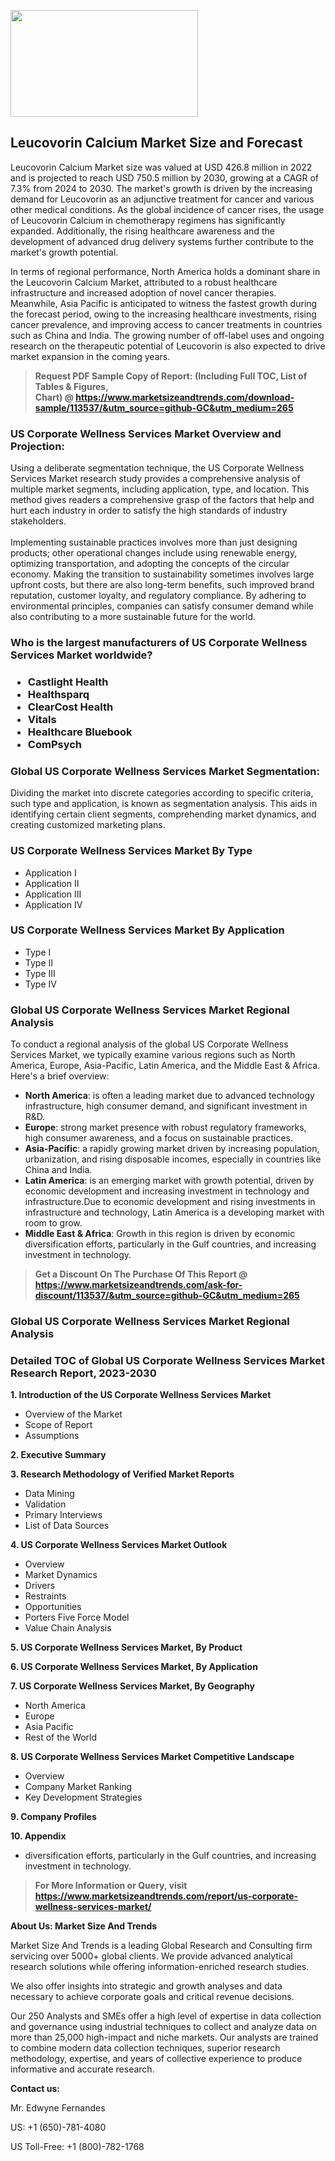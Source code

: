 <p><img class="alignnone size-medium wp-image-20088" src="https://ffe5etoiles.com/wp-content/uploads/2024/12/MST1-300x171.png" alt="" width="300" height="171" /></p><h2>Leucovorin Calcium Market Size and Forecast</h2><p>Leucovorin Calcium Market size was valued at USD 426.8 million in 2022 and is projected to reach USD 750.5 million by 2030, growing at a CAGR of 7.3% from 2024 to 2030. The market's growth is driven by the increasing demand for Leucovorin as an adjunctive treatment for cancer and various other medical conditions. As the global incidence of cancer rises, the usage of Leucovorin Calcium in chemotherapy regimens has significantly expanded. Additionally, the rising healthcare awareness and the development of advanced drug delivery systems further contribute to the market's growth potential.</p><p>In terms of regional performance, North America holds a dominant share in the Leucovorin Calcium Market, attributed to a robust healthcare infrastructure and increased adoption of novel cancer therapies. Meanwhile, Asia Pacific is anticipated to witness the fastest growth during the forecast period, owing to the increasing healthcare investments, rising cancer prevalence, and improving access to cancer treatments in countries such as China and India. The growing number of off-label uses and ongoing research on the therapeutic potential of Leucovorin is also expected to drive market expansion in the coming years.</p></p><blockquote id="" class=""><strong>Request PDF Sample Copy of Report: (Including Full TOC, List of Tables &amp; Figures, Chart)&nbsp;@&nbsp;<strong><a href="https://www.marketsizeandtrends.com/download-sample/113537/&utm_source=github-GC&utm_medium=265" target="_blank">https://www.marketsizeandtrends.com/download-sample/113537/&utm_source=github-GC&utm_medium=265</a></strong></strong></blockquote><h3 id="" class="">US Corporate Wellness Services Market&nbsp;Overview and Projection:</h3><p id="" class="">Using a deliberate segmentation technique, the US Corporate Wellness Services Market research study provides a comprehensive analysis of multiple market segments, including application, type, and location. This method gives readers a comprehensive grasp of the factors that help and hurt each industry in order to satisfy the high standards of industry stakeholders. <br /> <br />Implementing sustainable practices involves more than just designing products; other operational changes include using renewable energy, optimizing transportation, and adopting the concepts of the circular economy. Making the transition to sustainability sometimes involves large upfront costs, but there are also long-term benefits, such improved brand reputation, customer loyalty, and regulatory compliance. By adhering to environmental principles, companies can satisfy consumer demand while also contributing to a more sustainable future for the world.</p><h3 id="" class="">Who is the largest manufacturers of&nbsp;US Corporate Wellness Services Market worldwide?</h3><h3 class=""><p><ul><li>Castlight Health </li><li> Healthsparq </li><li> ClearCost Health </li><li> Vitals </li><li> Healthcare Bluebook </li><li> ComPsych</li></ul></p></h3><h3 id="" class="">Global&nbsp;US Corporate Wellness Services Market Segmentation:</h3><p id="" class="">Dividing the market into discrete categories according to specific criteria, such type and application, is known as segmentation analysis. This aids in identifying certain client segments, comprehending market dynamics, and creating customized marketing plans.</p><h3 id="" class="">US Corporate Wellness Services Market&nbsp;By Type</h3><p><p><ul><li>Application I</li><li> Application II</li><li> Application III</li><li> Application IV</p></li></ul></p></p><h3 id="" class="">US Corporate Wellness Services Market&nbsp;By Application</h3><p class=""><p><ul><li>Type I</li><li> Type II</li><li> Type III</li><li> Type IV</li></ul></p></p><h3 id="" class="">Global US Corporate Wellness Services Market Regional Analysis</h3><p id="" class="">To conduct a regional analysis of the global US Corporate Wellness Services Market, we typically examine various regions such as North America, Europe, Asia-Pacific, Latin America, and the Middle East &amp; Africa. Here's a brief overview:</p><ul><li><strong>North America</strong>: is often a leading market due to advanced technology infrastructure, high consumer demand, and significant investment in R&amp;D.</li><li><strong>Europe</strong>: strong market presence with robust regulatory frameworks, high consumer awareness, and a focus on sustainable practices.</li><li><strong>Asia-Pacific</strong>: a rapidly growing market driven by increasing population, urbanization, and rising disposable incomes, especially in countries like China and India.</li><li><strong>Latin America</strong>: is an emerging market with growth potential, driven by economic development and increasing investment in technology and infrastructure.Due to economic development and rising investments in infrastructure and technology, Latin America is a developing market with room to grow.</li><li><strong>Middle East &amp; Africa</strong>: Growth in this region is driven by economic diversification efforts, particularly in the Gulf countries, and increasing investment in technology.</li></ul><blockquote id="" class=""><strong>Get a Discount On The Purchase Of This Report @ <strong><a href="https://www.marketsizeandtrends.com/ask-for-discount/113537/&utm_source=github-GC&utm_medium=265" target="_blank">https://www.marketsizeandtrends.com/ask-for-discount/113537/&utm_source=github-GC&utm_medium=265</a></strong></strong></blockquote><h3 id="" class="">Global US Corporate Wellness Services Market Regional Analysis</h3><h3 id="" class="">Detailed TOC of Global US Corporate Wellness Services Market Research Report, 2023-2030</h3><p id="" class=""><strong>1. Introduction of the US Corporate Wellness Services Market</strong></p><ul><li>Overview of the Market</li><li>Scope of Report</li><li>Assumptions</li></ul><p id="" class=""><strong>2. Executive Summary</strong></p><p id="" class=""><strong>3. Research Methodology of Verified Market Reports</strong></p><ul><li>Data Mining</li><li>Validation</li><li>Primary Interviews</li><li>List of Data Sources</li></ul><p id="" class=""><strong>4. US Corporate Wellness Services Market Outlook</strong></p><ul><li>Overview</li><li>Market Dynamics</li><li>Drivers</li><li>Restraints</li><li>Opportunities</li><li>Porters Five Force Model</li><li>Value Chain Analysis</li></ul><p id="" class=""><strong>5. US Corporate Wellness Services Market, By Product</strong></p><p id="" class=""><strong>6. US Corporate Wellness Services Market, By Application</strong></p><p id="" class=""><strong>7. US Corporate Wellness Services Market, By Geography</strong></p><ul><li>North America</li><li>Europe</li><li>Asia Pacific</li><li>Rest of the World</li></ul><p id="" class=""><strong>8. US Corporate Wellness Services Market Competitive Landscape</strong></p><ul><li>Overview</li><li>Company Market Ranking</li><li>Key Development Strategies</li></ul><p id="" class=""><strong>9. Company Profiles</strong></p><p id="" class=""><strong>10. Appendix</strong></p><ul><li>diversification efforts, particularly in the Gulf countries, and increasing investment in technology.</li></ul><blockquote id="" class=""><strong>For More Information or Query, visit <strong><strong><a href="https://www.marketsizeandtrends.com/report/us-corporate-wellness-services-market/" target="_blank">https://www.marketsizeandtrends.com/report/us-corporate-wellness-services-market/</a></strong></strong></strong></blockquote><p id="" class=""><strong>About Us: Market Size And Trends</strong></p><p id="" class="">Market Size And Trends is a leading Global Research and Consulting firm servicing over 5000+ global clients. We provide advanced analytical research solutions while offering information-enriched research studies.</p><p id="" class="">We also offer insights into strategic and growth analyses and data necessary to achieve corporate goals and critical revenue decisions.</p><p id="" class="">Our 250 Analysts and SMEs offer a high level of expertise in data collection and governance using industrial techniques to collect and analyze data on more than 25,000 high-impact and niche markets. Our analysts are trained to combine modern data collection techniques, superior research methodology, expertise, and years of collective experience to produce informative and accurate research.</p><p id="" class=""><strong>Contact us:</strong></p><p id="" class="">Mr. Edwyne Fernandes</p><p id="" class="">US: +1 (650)-781-4080</p><p id="" class="">US Toll-Free: +1 (800)-782-1768</p>
